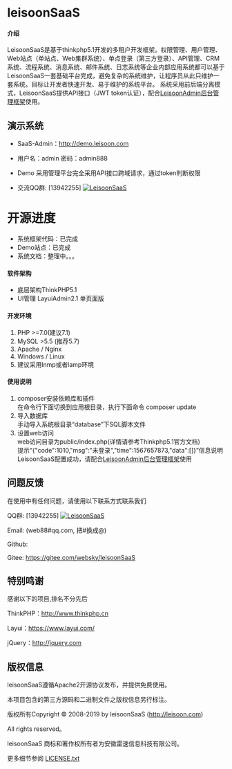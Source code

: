 # leisoonSaaS

#### 介绍
LeisoonSaaS是基于thinkphp5.1开发的多租户开发框架。权限管理、用户管理、Web站点（单站点、Web集群系统）、单点登录（第三方登录）、API管理、CRM系统、流程系统、消息系统、邮件系统、日志系统等企业内部应用系统都可以基于LeisoonSaaS一套基础平台完成，避免复杂的系统维护，让程序员从此只维护一套系统。目标让开发者快速开发、易于维护的系统平台。
    系统采用前后端分离模式，LeisoonSaaS提供API接口（JWT token认证），配合<a href="https://gitee.com/websky/leisoonAdmin">LeisoonAdmin后台管理框架</a>使用。

## 演示系统
- SaaS-Admin：<a target="_blank" href="http://demo.leisoon.com">http://demo.leisoon.com</a>

- 用户名：admin 密码：admin888
- Demo 采用管理平台完全采用API接口跨域请求，通过token判断权限
- 交流QQ群: [13942255]
<a target="_blank" href="//shang.qq.com/wpa/qunwpa?idkey=8bfa7fce0390385f5092ed071efc475ca91618beb969c4e76b58665dcbfc7ea1"><img border="0" src="//pub.idqqimg.com/wpa/images/group.png" alt="LeisoonSaaS" title="LeisoonSaaS"></a>

# 开源进度
- 系统框架代码：已完成
- Demo站点：已完成
- 系统文档：整理中。。。



#### 软件架构

- 底层架构ThinkPHP5.1
- UI管理 LayuiAdmin2.1 单页面版


#### 开发环境

1. PHP >=7.0(建议7.1)
2. MySQL >5.5 (推荐5.7)
3. Apache / Nginx
4. Windows / Linux
5. 建议采用lnmp或者lamp环境

#### 使用说明

1. composer安装依赖库和插件
    <br>在命令行下面切换到应用根目录，执行下面命令 composer update
1. 导入数据库
<br>手动导入系统根目录“database”下SQL脚本文件
1. 设置web访问
<br>web访问目录为public/index.php(详情请参考Thinkphp5.1官方文档)
<br>提示“{"code":1010,"msg":"未登录","time":1567657873,"data":[]}”信息说明LeisoonSaaS配置成功，请配合<a href="https://gitee.com/websky/leisoonAdmin">LeisoonAdmin后台管理框架</a>使用

## **问题反馈**

在使用中有任何问题，请使用以下联系方式联系我们

QQ群: [13942255]
<a target="_blank" href="//shang.qq.com/wpa/qunwpa?idkey=8bfa7fce0390385f5092ed071efc475ca91618beb969c4e76b58665dcbfc7ea1"><img border="0" src="//pub.idqqimg.com/wpa/images/group.png" alt="LeisoonSaaS" title="LeisoonSaaS"></a>

Email: (web88#qq.com, 把#换成@)

Github: 

Gitee: https://gitee.com/websky/leisoonSaaS

## **特别鸣谢**

感谢以下的项目,排名不分先后

ThinkPHP：http://www.thinkphp.cn

Layui：https://www.layui.com/

jQuery：http://jquery.com



## 版权信息

leisoonSaaS遵循Apache2开源协议发布，并提供免费使用。

本项目包含的第三方源码和二进制文件之版权信息另行标注。

版权所有Copyright © 2008-2019 by leisoonSaaS (http://leisoon.com)

All rights reserved。

leisoonSaaS 商标和著作权所有者为安徽雷速信息科技有限公司。

更多细节参阅 [LICENSE.txt](LICENSE.txt)